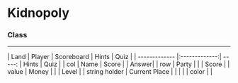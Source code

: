 # Kidnopoly

### Class
----------

| Land          | Player        | Scoreboard  | Hints | Quiz  |
| ------------- |:-------------:| -----:      | Hints | Quiz  |
| col           | Name          | Score       |       | Answer|
| row           | Party         |             |       | Score |
| value         | Money         |             |       | Level |
| string holder | Current Place |             |       |       |
| color         |               |       

